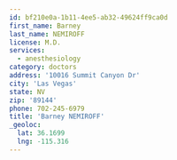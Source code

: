 ```yaml
---
id: bf210e0a-1b11-4ee5-ab32-49624ff9ca0d
first_name: Barney
last_name: NEMIROFF
license: M.D.
services:
  - anesthesiology
category: doctors
address: '10016 Summit Canyon Dr'
city: 'Las Vegas'
state: NV
zip: '89144'
phone: 702-245-6979
title: 'Barney NEMIROFF'
_geoloc:
  lat: 36.1699
  lng: -115.316
---
```

